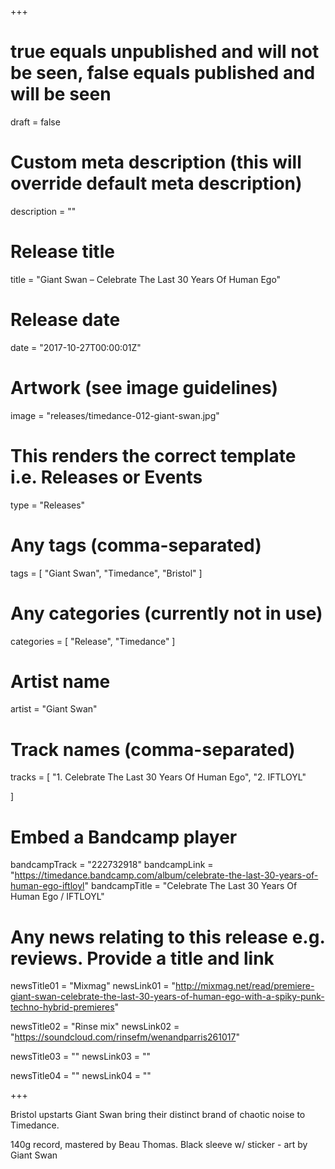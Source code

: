 +++

# true equals unpublished and will not be seen, false equals published and will be seen
draft = false

# Custom meta description (this will override default meta description)
description = ""

# Release title
title = "Giant Swan – Celebrate The Last 30 Years Of Human Ego"

# Release date
date = "2017-10-27T00:00:01Z"

# Artwork (see image guidelines)
image = "releases/timedance-012-giant-swan.jpg"

# This renders the correct template i.e. Releases or Events
type = "Releases"

# Any tags (comma-separated)
tags = [ 
	"Giant Swan", 
	"Timedance",
	"Bristol"
]

# Any categories (currently not in use)
categories = [ 
	"Release", 
	"Timedance" 
]

# Artist name
artist = "Giant Swan"

# Track names (comma-separated)
tracks = [
	"1. Celebrate The Last 30 Years Of Human Ego",
	"2. IFTLOYL"
	
]

# Embed a Bandcamp player
bandcampTrack = "222732918"
bandcampLink = "https://timedance.bandcamp.com/album/celebrate-the-last-30-years-of-human-ego-iftloyl"
bandcampTitle = "Celebrate The Last 30 Years Of Human Ego / IFTLOYL"

# Any news relating to this release e.g. reviews. Provide a title and link
newsTitle01 = "Mixmag"
newsLink01 = "http://mixmag.net/read/premiere-giant-swan-celebrate-the-last-30-years-of-human-ego-with-a-spiky-punk-techno-hybrid-premieres"

newsTitle02 = "Rinse mix"
newsLink02 = "https://soundcloud.com/rinsefm/wenandparris261017"

newsTitle03 = ""
newsLink03 = ""

newsTitle04 = ""
newsLink04 = ""

+++

<!-- Provide a summary/statement below -->
Bristol upstarts Giant Swan bring their distinct brand of chaotic noise to Timedance. 
 
140g record, mastered by Beau Thomas. Black sleeve w/ sticker - art by Giant Swan

